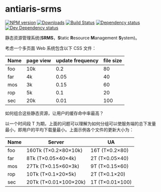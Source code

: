 # antiaris-srms
[![NPM version][npm-image]][npm-url] [![Downloads][downloads-image]][npm-url] [![Build Status][travis-image]][travis-url] [![Dependency status][david-dm-image]][david-dm-url] [![Dev Dependency status][david-dm-dev-image]][david-dm-dev-url]

静态资源管理系统(**SRMS**，**S**tatic **R**esource **M**anagement **S**ystem)。

考虑一个多页面 Web 系统包含以下 CSS 文件：

|Name|page view|update frequency|file size|
|----|----|----|----|
|foo|10k|0.2|80|
|far|4k|0.05|40|
|mos|3k|0.15|60|
|rop|5k|0.1|20|
|sec|20k|0.01|100|

如何组合这些静态资源，让用户的缓存命中率最高？

以一个时间段 T 为期，上面的问题可以理解为如何分组可以使服务端的总下发量最小，即用户的平均下载量最小。上面示例各个文件的更新大小为：

|Name|Server|UA|
|----|----|----|
|foo|160Tk (T×0.2×80×10k)|16T (T×0.2×80)
|far|8Tk (T×0.05×40×4k)|2T (T×0.05×40)
|mos|27Tk (T×0.15×60×3k)|9T (T×0.15×60)
|rop|10Tk (T×0.1×20×5k)|2T (T×0.1×20)
|sec|20Tk (T×0.01×100×20k)|1T (T×0.01×100)

<!-- 下面考虑单个页面引入的 CSS 链接数不宜过多，假设为3，可将非负实数域划分为3个范围，如 `0~0.5T`、`0.5T~2T`、`2T~∞`，将落在不同区域的文件分成一组：

1. foo
2. far+rop+sec
3. mos -->


[npm-url]: https://npmjs.org/package/antiaris-srms
[downloads-image]: http://img.shields.io/npm/dm/antiaris-srms.svg
[npm-image]: http://img.shields.io/npm/v/antiaris-srms.svg
[travis-url]: https://travis-ci.org/antiaris/antiaris-srms
[travis-image]: http://img.shields.io/travis/antiaris/antiaris-srms.svg
[david-dm-url]:https://david-dm.org/antiaris/antiaris-srms
[david-dm-image]:https://david-dm.org/antiaris/antiaris-srms.svg
[david-dm-dev-url]:https://david-dm.org/antiaris/antiaris-srms#info=devDependencies
[david-dm-dev-image]:https://david-dm.org/antiaris/antiaris-srms/dev-status.svg

